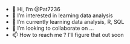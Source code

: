 - 👋 Hi, I’m @Pat7236
- 👀 I’m interested in learning data analysis
- 🌱 I’m currently learning data analysis, R, SQL
- 💞️ I’m looking to collaborate on ...
- 📫 How to reach me ? I'll figure that out soon

<!---
Pat7236/Pat7236 is a ✨ special ✨ repository because its `README.md` (this file) appears on your GitHub profile.
You can click the Preview link to take a look at your changes.
--->
